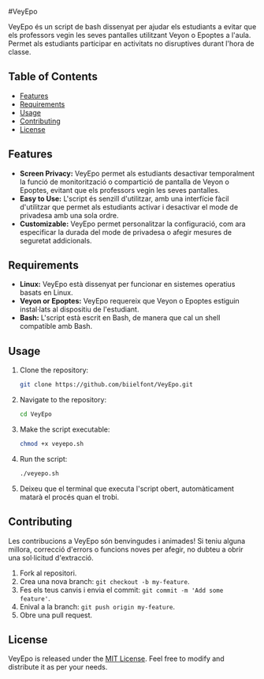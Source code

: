 #VeyEpo

VeyEpo és un script de bash dissenyat per ajudar els estudiants a evitar que els professors vegin les seves pantalles utilitzant Veyon o Epoptes a l'aula. Permet als estudiants participar en activitats no disruptives durant l'hora de classe.

## Table of Contents
- [Features](#features)
- [Requirements](#requirements)
- [Usage](#usage)
- [Contributing](#contributing)
- [License](#license)

## Features

- **Screen Privacy:** VeyEpo permet als estudiants desactivar temporalment la funció de monitorització o compartició de pantalla de Veyon o Epoptes, evitant que els professors vegin les seves 
                      pantalles.
- **Easy to Use:** L'script és senzill d'utilitzar, amb una interfície fàcil d'utilitzar que permet als estudiants activar i desactivar el mode de privadesa amb una sola ordre.
- **Customizable:** VeyEpo permet personalitzar la configuració, com ara especificar la durada del mode de privadesa o afegir mesures de seguretat addicionals.
  
## Requirements

- **Linux:** VeyEpo està dissenyat per funcionar en sistemes operatius basats en Linux.
- **Veyon or Epoptes:** VeyEpo requereix que Veyon o Epoptes estiguin instal·lats al dispositiu de l'estudiant.
- **Bash:** L'script està escrit en Bash, de manera que cal un shell compatible amb Bash.

## Usage

1. Clone the repository:

   ```bash
   git clone https://github.com/biielfont/VeyEpo.git
   ```

2. Navigate to the repository:

   ```bash
   cd VeyEpo
   ```

3. Make the script executable:

   ```bash
   chmod +x veyepo.sh
   ```

4. Run the script:

   ```bash
   ./veyepo.sh
   ```

5. Deixeu que el terminal que executa l'script obert, automàticament matarà el procés quan el trobi.

## Contributing

Les contribucions a VeyEpo són benvingudes i animades! Si teniu alguna millora, correcció d'errors o funcions noves per afegir, no dubteu a obrir una sol·licitud d'extracció.

1. Fork al repositori.
2. Crea una nova branch: `git checkout -b my-feature`.
3. Fes els teus canvis i envia el commit: `git commit -m 'Add some feature'`.
4. Enival a la branch: `git push origin my-feature`.
5. Obre una pull request.

## License

VeyEpo is released under the [MIT License](LICENSE). Feel free to modify and distribute it as per your needs.
